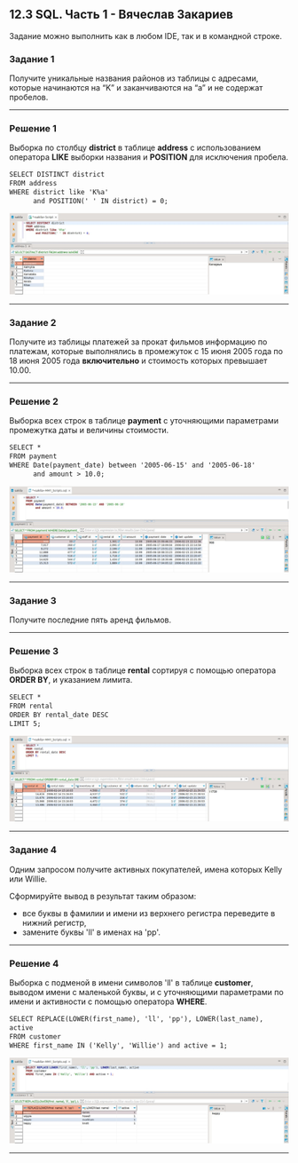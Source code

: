 ## 12.3 SQL. Часть 1 - Вячеслав Закариев

Задание можно выполнить как в любом IDE, так и в командной строке.

### Задание 1

Получите уникальные названия районов из таблицы с адресами, которые начинаются на “K” и заканчиваются на “a” и не содержат пробелов.

---

### Решение 1

Выборка по столбцу **district** в таблице **address** с использованием оператора **LIKE** выборки названия и **POSITION** для исключения пробела.

```
SELECT DISTINCT district
FROM address
WHERE district like 'K%a'
      and POSITION(' ' IN district) = 0;
```
![sql1](https://github.com/SlavaZakariev/netology/blob/c2a8c93a415344ce28e22257ea0043021a064225/db/12.3_SQL_part1/resources/sql_1.1.jpg)

---

### Задание 2

Получите из таблицы платежей за прокат фильмов информацию по платежам, которые выполнялись в промежуток с 15 июня 2005 года по 18 июня 2005 года **включительно** и стоимость которых превышает 10.00.

---

### Решение 2

Выборка всех строк в таблице **payment** с уточняющими параметрами промежутка даты и величины стоимости.

```
SELECT *
FROM payment
WHERE Date(payment_date) between '2005-06-15' and '2005-06-18'
      and amount > 10.0;
```
![sql2](https://github.com/SlavaZakariev/netology/blob/c2a8c93a415344ce28e22257ea0043021a064225/db/12.3_SQL_part1/resources/sql_1.2.jpg)

---

### Задание 3

Получите последние пять аренд фильмов.

---

### Решение 3

Выборка всех строк в таблице **rental** сортируя с помощью оператора **ORDER BY**, и указанием лимита.

```
SELECT *
FROM rental
ORDER BY rental_date DESC
LIMIT 5;
```
![sql3](https://github.com/SlavaZakariev/netology/blob/c2a8c93a415344ce28e22257ea0043021a064225/db/12.3_SQL_part1/resources/sql_1.3.jpg)

---

### Задание 4

Одним запросом получите активных покупателей, имена которых Kelly или Willie. 

Сформируйте вывод в результат таким образом:
- все буквы в фамилии и имени из верхнего регистра переведите в нижний регистр,
- замените буквы 'll' в именах на 'pp'.

---

### Решение 4

Выборка с подменой в имени символов 'll' в таблице **customer**, выводом имени с маленькой буквы, и с уточняющими параметрами по имени и активности с помощью оператора **WHERE**.

```
SELECT REPLACE(LOWER(first_name), 'll', 'pp'), LOWER(last_name), active
FROM customer
WHERE first_name IN ('Kelly', 'Willie') and active = 1;
```
![sql4](https://github.com/SlavaZakariev/netology/blob/c2a8c93a415344ce28e22257ea0043021a064225/db/12.3_SQL_part1/resources/sql_1.4.jpg)

---
